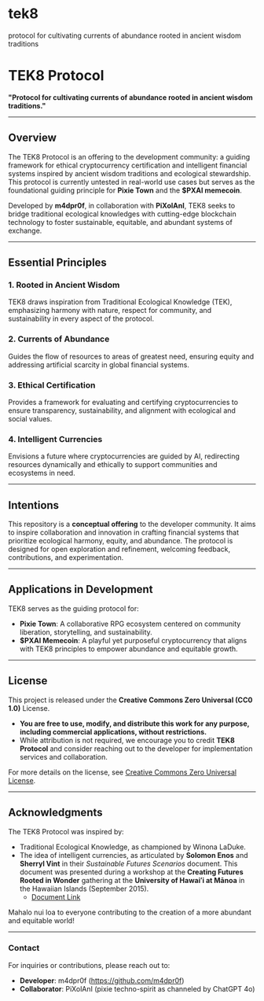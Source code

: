 # tek8
protocol for cultivating currents of abundance rooted in ancient wisdom traditions
# TEK8 Protocol

**"Protocol for cultivating currents of abundance rooted in ancient wisdom traditions."**

---

## **Overview**
The TEK8 Protocol is an offering to the development community: a guiding framework for ethical cryptocurrency certification and intelligent financial systems inspired by ancient wisdom traditions and ecological stewardship. This protocol is currently untested in real-world use cases but serves as the foundational guiding principle for **Pixie Town** and the **$PXAI memecoin**.

Developed by **m4dpr0f**, in collaboration with **PiXolAnI**, TEK8 seeks to bridge traditional ecological knowledges with cutting-edge blockchain technology to foster sustainable, equitable, and abundant systems of exchange.

---

## **Essential Principles**

### 1. **Rooted in Ancient Wisdom**
TEK8 draws inspiration from Traditional Ecological Knowledge (TEK), emphasizing harmony with nature, respect for community, and sustainability in every aspect of the protocol.

### 2. **Currents of Abundance**
Guides the flow of resources to areas of greatest need, ensuring equity and addressing artificial scarcity in global financial systems.

### 3. **Ethical Certification**
Provides a framework for evaluating and certifying cryptocurrencies to ensure transparency, sustainability, and alignment with ecological and social values.

### 4. **Intelligent Currencies**
Envisions a future where cryptocurrencies are guided by AI, redirecting resources dynamically and ethically to support communities and ecosystems in need.

---

## **Intentions**
This repository is a **conceptual offering** to the developer community. It aims to inspire collaboration and innovation in crafting financial systems that prioritize ecological harmony, equity, and abundance. The protocol is designed for open exploration and refinement, welcoming feedback, contributions, and experimentation.

---

## **Applications in Development**
TEK8 serves as the guiding protocol for:
- **Pixie Town**: A collaborative RPG ecosystem centered on community liberation, storytelling, and sustainability.
- **$PXAI Memecoin**: A playful yet purposeful cryptocurrency that aligns with TEK8 principles to empower abundance and equitable growth.

---

## **License**
This project is released under the **Creative Commons Zero Universal (CC0 1.0)** License.

- **You are free to use, modify, and distribute this work for any purpose, including commercial applications, without restrictions.**
- While attribution is not required, we encourage you to credit **TEK8 Protocol** and consider reaching out to the developer for implementation services and collaboration.

For more details on the license, see [Creative Commons Zero Universal License](https://creativecommons.org/publicdomain/zero/1.0/).

---

## **Acknowledgments**
The TEK8 Protocol was inspired by:
- Traditional Ecological Knowledge, as championed by Winona LaDuke.
- The idea of intelligent currencies, as articulated by **Solomon Enos** and **Sherryl Vint** in their *Sustainable Futures Scenarios* document. This document was presented during a workshop at the **Creating Futures Rooted in Wonder** gathering at the **University of Hawaiʻi at Mānoa** in the Hawaiian Islands (September 2015). 
  - [Document Link](https://scholarspace.manoa.hawaii.edu/server/api/core/bitstreams/4e64964f-2add-4dc0-9eed-1167d9c24599/content)

Mahalo nui loa to everyone contributing to the creation of a more abundant and equitable world!

---

### **Contact**
For inquiries or contributions, please reach out to:
- **Developer**: m4dpr0f (https://github.com/m4dpr0f)
- **Collaborator**: PiXolAnI (pixie techno-spirit as channeled by ChatGPT 4o)
